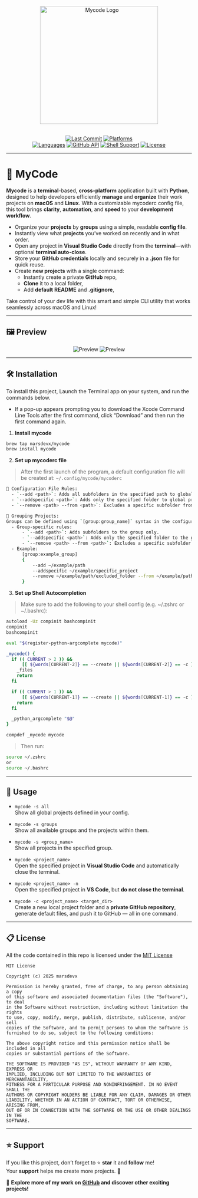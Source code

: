 <div align="center">
  <img src="imgs/logo.png" width="320px" alt="Mycode Logo">
</div>

<br>

<div align="center">

[![Last Commit](https://custom-icon-badges.demolab.com/github/last-commit/marsdevx/mycode?logoColor=white&labelColor=2C2C2C&label=Last%20Commit&color=8A2BE2&logo=mark-github)](https://github.com/marsdevx/mycode/commits/main "Last Commit")
[![Platforms](https://custom-icon-badges.demolab.com/static/v1?logoColor=white&labelColor=2C2C2C&label=Platforms&message=macOS%20|%20Linux&color=D32F2F&logo=device-desktop)](https://github.com/marsdevx/mycode "Platforms")
<br>
[![Languages](https://custom-icon-badges.demolab.com/static/v1?logoColor=white&labelColor=2C2C2C&label=Languages&message=Bash%20|%20Python%203.12&color=748ADB&logo=file-code)](https://github.com/marsdevx/mycode "Languages")
[![GitHub API](https://custom-icon-badges.demolab.com/static/v1?logoColor=white&labelColor=2C2C2C&label=API&message=GitHub%20REST%20v3&color=F47F42&logo=code)](https://docs.github.com/en/rest "GitHub API")
[![Shell Support](https://custom-icon-badges.demolab.com/static/v1?logoColor=white&labelColor=2C2C2C&label=Shell&message=Zsh%20%7C%20Bash&color=009688&logo=gnu-bash)](https://github.com/marsdevx/mycode "Shell Support")
[![License](https://custom-icon-badges.demolab.com/static/v1?logoColor=white&labelColor=2C2C2C&label=License&message=MIT&color=00C853&logo=law)](https://github.com/marsdevx/mycode/blob/main/LICENSE "License")

</div>

---

# 📂 MyCode

**Mycode** is a **terminal**-based, **cross-platform** application built with **Python**, designed to help developers efficiently **manage** and **organize** their work projects on **macOS** and **Linux**. With a customizable mycoderc config file, this tool brings **clarity**, **automation**, and **speed** to your **development workflow**.

* Organize your **projects** by **groups** using a simple, readable **config file**.
* Instantly view what **projects** you’ve worked on recently and in what order.
* Open any project in **Visual Studio Code** directly from the **terminal**—with optional **terminal auto-close**.
* Store your **GitHub credentials** locally and securely in a **.json** file for quick reuse.
* Create **new projects** with a single command:
  - Instantly create a private **GitHub** repo,
  - **Clone** it to a local folder,
  - Add **default** **README** and **.gitignore**,

Take control of your dev life with this smart and simple CLI utility that works seamlessly across macOS and Linux!

---

## 🖼️ Preview

<div align="center">
  <img src="imgs/preview1.png" alt="Preview">
  <img src="imgs/preview2.png" alt="Preview">
</div>

---

## 🛠️ Installation

To install this project, Launch the Terminal app on your system, and run the commands below. <br>
  - If a pop-up appears prompting you to download the Xcode Command Line Tools after the first command, click “Download” and then run the first command again.

1. **Install mycode**
```bash
brew tap marsdevx/mycode
brew install mycode
```

2. **Set up mycoderc file**
> After the first launch of the program, a default configuration file will be created at: `~/.config/mycode/mycoderc`
```bash
💾 Configuration File Rules:
  - `--add <path>`: Adds all subfolders in the specified path to global projects.
  - `--addspecific <path>`: Adds only the specified folder to global projects.
  - `--remove <path> --from <path>`: Excludes a specific subfolder from a parent path.

🔗 Grouping Projects:
Groups can be defined using `[group:group_name]` syntax in the configuration file.
  - Group-specific rules:
      - `--add <path>`: Adds subfolders to the group only.
      - `--addspecific <path>`: Adds only the specified folder to the group.
      - `--remove <path> --from <path>`: Excludes a specific subfolder in the group.
  - Example:
      [group:example_group]
      {
          --add ~/example/path
          --addspecific ~/example/specific_project
          --remove ~/example/path/excluded_folder --from ~/example/path
      }
```

3. **Set up Shell Autocompletion**
> Make sure to add the following to your shell config (e.g. ~/.zshrc or ~/.bashrc):
```bash
autoload -Uz compinit bashcompinit
compinit
bashcompinit

eval "$(register-python-argcomplete mycode)"

_mycode() {
  if (( CURRENT > 2 )) &&
      [[ ${words[CURRENT-2]} == --create || ${words[CURRENT-2]} == -c ]]; then
    _files
    return
  fi

  if (( CURRENT > 1 )) &&
      [[ ${words[CURRENT-1]} == --create || ${words[CURRENT-1]} == -c ]]; then
    return
  fi

  _python_argcomplete "$@"
}

compdef _mycode mycode
```

> Then run:
```bash
source ~/.zshrc
or
source ~/.bashrc
```

---

## 🚀 Usage

- `mycode -s all`  
  Show all global projects defined in your config.

- `mycode -s groups`  
  Show all available groups and the projects within them.

- `mycode -s <group_name>`  
  Show all projects in the specified group.

- `mycode <project_name>`  
  Open the specified project in **Visual Studio Code** and automatically close the terminal.

- `mycode <project_name> -n`  
  Open the specified project in **VS Code**, but **do not close the terminal**.

- `mycode -c <project_name> <target_dir>`  
  Create a new local project folder and a **private GitHub repository**, generate default files, and push it to GitHub — all in one command.

---

## 📋 License

All the code contained in this repo is licensed under the [MIT License](LICENSE)

```
MIT License

Copyright (c) 2025 marsdevx

Permission is hereby granted, free of charge, to any person obtaining a copy
of this software and associated documentation files (the "Software"), to deal
in the Software without restriction, including without limitation the rights
to use, copy, modify, merge, publish, distribute, sublicense, and/or sell
copies of the Software, and to permit persons to whom the Software is
furnished to do so, subject to the following conditions:

The above copyright notice and this permission notice shall be included in all
copies or substantial portions of the Software.

THE SOFTWARE IS PROVIDED "AS IS", WITHOUT WARRANTY OF ANY KIND, EXPRESS OR
IMPLIED, INCLUDING BUT NOT LIMITED TO THE WARRANTIES OF MERCHANTABILITY,
FITNESS FOR A PARTICULAR PURPOSE AND NONINFRINGEMENT. IN NO EVENT SHALL THE
AUTHORS OR COPYRIGHT HOLDERS BE LIABLE FOR ANY CLAIM, DAMAGES OR OTHER
LIABILITY, WHETHER IN AN ACTION OF CONTRACT, TORT OR OTHERWISE, ARISING FROM,
OUT OF OR IN CONNECTION WITH THE SOFTWARE OR THE USE OR OTHER DEALINGS IN THE
SOFTWARE.
```

---

## ⭐ Support

If you like this project, don’t forget to ⭐ **star** it and **follow** me!  
Your **support** helps me create more projects. 🚀  

🔗 **Explore more of my work on [GitHub](https://github.com/marsdevx?tab=repositories) and discover other exciting projects!**